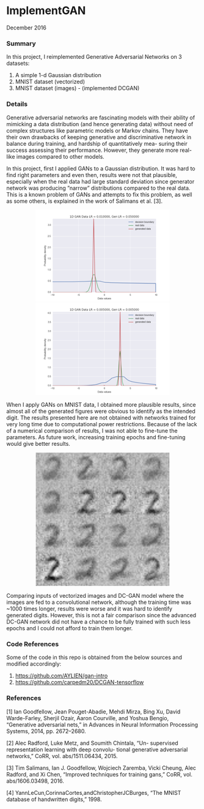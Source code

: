 # ImplementGAN
December 2016
### Summary
In this project, I reimplemented Generative Adversarial Networks on 3 datasets: 
1. A simple 1-d Gaussian distribution
2. MNIST dataset (vectorized)
3. MNIST dataset (images) - (implemented DCGAN)

### Details
Generative adversarial networks are fascinating models with their ability of mimicking a data distribution (and hence generating data) without need of complex structures like parametric models or Markov chains. They have their own drawbacks of keeping generative and discriminative network in balance during training, and hardship of quantitatively mea- suring their success assessing their performance. However, they generate more real-like images compared to other models.

In this project, first I applied GANs to a Gaussian distribution. It was hard to find right parameters and even then, results were not that plausible, especially when the real data had large standard deviation since generator network was producing ”narrow” distributions compared to the real data. This is a known problem of GANs and attempts to fix this problem, as well as some others, is explained in the work of Salimans et al. [3].

<p align="center">
  <img src="/Figures/dist_NR10_M-2_STD0_5_DLR0_01_GLR0_05_2.png" width="350" title="Real Gaussian dist N(-2, 0.5) and generated dist from U(-10,10)">
  <img src="/Figures/dist_NR10_M3_STD0_2_DLR0_005_GLR0_005_s.png" width="350" title="Real Gaussian dist N(3, 0.2) and generated dist from U(-10,10)">
</p>

When I apply GANs on MNIST data, I obtained more plausible results, since almost all of the generated figures were obvious to identify as the intended digit. The results presented here are not obtained with networks trained for very long time due to computational power restrictions. Because of the lack of a numerical comparison of results, I was not able to fine-tune the parameters. As future work, increasing training epochs and fine-tuning would give better results.

<p align="center">
  <img src="/Figures/image_L2_DLR0_100000_GLR0_100000_BS50_N100_gen2_disc4.png" width="350" title="Images for digit 2 generated by the 4-layer generative network trained on vector MNIST dataset">
</p>

Comparing inputs of vectorized images and DC-GAN model where the images are fed to a convolutional network, although the training time was ~1000 times longer, results were worse and it was hard to identify generated digits. However, this is not a fair comparison since the advanced DC-GAN network did not have a chance to be fully trained with such less epochs and I could not afford to train them longer.

### Code References
Some of the code in this repo is obtained from the below sources and modified accordingly:
1. https://github.com/AYLIEN/gan-intro
2. https://github.com/carpedm20/DCGAN-tensorflow

### References
[1] Ian Goodfellow, Jean Pouget-Abadie, Mehdi Mirza, Bing Xu, David Warde-Farley, Sherjil Ozair, Aaron Courville, and Yoshua Bengio, “Generative adversarial nets,” in Advances in Neural Information Processing Systems, 2014, pp. 2672–2680.

[2] Alec Radford, Luke Metz, and Soumith Chintala, “Un- supervised representation learning with deep convolu- tional generative adversarial networks,” CoRR, vol. abs/1511.06434, 2015.

[3] Tim Salimans, Ian J. Goodfellow, Wojciech Zaremba, Vicki Cheung, Alec Radford, and Xi Chen, “Improved techniques for training gans,” CoRR, vol. abs/1606.03498, 2016.

[4] YannLeCun,CorinnaCortes,andChristopherJCBurges, “The MNIST database of handwritten digits,” 1998.

